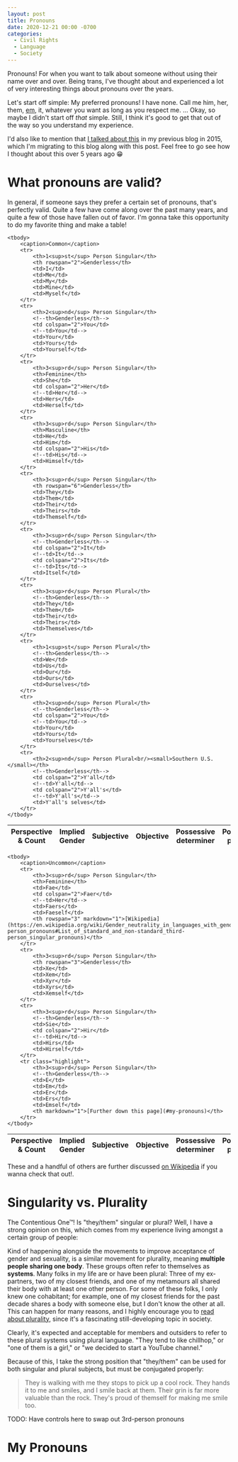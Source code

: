 ```yaml
---
layout: post
title: Pronouns
date: 2020-12-21 00:00 -0700
categories:
  - Civil Rights
  - Language
  - Society
---
```


Pronouns! For when you want to talk about someone without using their name over and over. Being trans, I've thought about and experienced a lot of very interesting things about pronouns over the years.

Let's start off simple: My preferred pronouns! I have none. Call me him, her, them, [em](#my-pronouns), it, whatever you want as long as you respect me. ... Okay, so maybe I didn't start off _that_ simple. Still, I think it's good to get that out of the way so you understand my experience.

I'd also like to mention that [I talked about this](/Pronouns-(2015)) in my previous blog in 2015, which I'm migrating to this blog along with this post. Feel free to go see how I thought about this over 5 years ago 😁



# What pronouns are valid? #

In general, if someone says they prefer a certain set of pronouns, that's perfectly valid. Quite a few have come along over the past many years, and quite a few of those have fallen out of favor. I'm gonna take this opportunity to do my favorite thing and make a table!


<div class="wide-table-holder">
<table>
    <thead>
        <tr>
            <th class="horiz">Perspective &amp; Count</th>
            <th>Implied Gender</th>
            <th>Subjective</th>
            <th>Objective</th>
            <th>Possessive determiner</th>
            <th>Possessive pronoun</th>
            <th class="horiz">Reflexive</th>
        </tr>
    </thead>

    <tbody>
        <caption>Common</caption>
        <tr>
            <th>1<sup>st</sup> Person Singular</th>
            <th rowspan="2">Genderless</th>
            <td>I</td>
            <td>Me</td>
            <td>My</td>
            <td>Mine</td>
            <td>Myself</td>
        </tr>
        <tr>
            <th>2<sup>nd</sup> Person Singular</th>
            <!--th>Genderless</th-->
            <td colspan="2">You</td>
            <!--td>You</td-->
            <td>Your</td>
            <td>Yours</td>
            <td>Yourself</td>
        </tr>
        <tr>
            <th>3<sup>rd</sup> Person Singular</th>
            <th>Feminine</th>
            <td>She</td>
            <td colspan="2">Her</td>
            <!--td>Her</td-->
            <td>Hers</td>
            <td>Herself</td>
        </tr>
        <tr>
            <th>3<sup>rd</sup> Person Singular</th>
            <th>Masculine</th>
            <td>He</td>
            <td>Him</td>
            <td colspan="2">His</td>
            <!--td>His</td-->
            <td>Himself</td>
        </tr>
        <tr>
            <th>3<sup>rd</sup> Person Singular</th>
            <th rowspan="6">Genderless</th>
            <td>They</td>
            <td>Them</td>
            <td>Their</td>
            <td>Theirs</td>
            <td>Themself</td>
        </tr>
        <tr>
            <th>3<sup>rd</sup> Person Singular</th>
            <!--th>Genderless</th-->
            <td colspan="2">It</td>
            <!--td>It</td-->
            <td colspan="2">Its</td>
            <!--td>Its</td-->
            <td>Itself</td>
        </tr>
        <tr>
            <th>3<sup>rd</sup> Person Plural</th>
            <!--th>Genderless</th-->
            <td>They</td>
            <td>Them</td>
            <td>Their</td>
            <td>Theirs</td>
            <td>Themselves</td>
        </tr>
        <tr>
            <th>1<sup>st</sup> Person Plural</th>
            <!--th>Genderless</th-->
            <td>We</td>
            <td>Us</td>
            <td>Our</td>
            <td>Ours</td>
            <td>Ourselves</td>
        </tr>
        <tr>
            <th>2<sup>nd</sup> Person Plural</th>
            <!--th>Genderless</th-->
            <td colspan="2">You</td>
            <!--td>You</td-->
            <td>Your</td>
            <td>Yours</td>
            <td>Yourselves</td>
        </tr>
        <tr>
            <th>2<sup>nd</sup> Person Plural<br/><small>Southern U.S.</small></th>
            <!--th>Genderless</th-->
            <td colspan="2">Y'all</td>
            <!--td>Y'all</td-->
            <td colspan="2">Y'all's</td>
            <!--td>Y'all's</td-->
            <td>Y'all's selves</td>
        </tr>
    </tbody>
</table>


<table>
    <thead>
        <tr>
            <th class="horiz">Perspective &amp; Count</th>
            <th>Implied Gender</th>
            <th>Subjective</th>
            <th>Objective</th>
            <th>Possessive determiner</th>
            <th>Possessive pronoun</th>
            <th>Reflexive</th>
            <th class="horiz">Learn More</th>
        </tr>
    </thead>

    <tbody>
        <caption>Uncommon</caption>
        <tr>
            <th>3<sup>rd</sup> Person Singular</th>
            <th>Feminine</th>
            <td>Fae</td>
            <td colspan="2">Faer</td>
            <!--td>Her</td-->
            <td>Faers</td>
            <td>Faeself</td>
            <th rowspan="3" markdown="1">[Wikipedia](https://en.wikipedia.org/wiki/Gender_neutrality_in_languages_with_gendered_third-person_pronouns#List_of_standard_and_non-standard_third-person_singular_pronouns)</th>
        </tr>
        <tr>
            <th>3<sup>rd</sup> Person Singular</th>
            <th rowspan="3">Genderless</th>
            <td>Xe</td>
            <td>Xem</td>
            <td>Xyr</td>
            <td>Xyrs</td>
            <td>Xemself</td>
        </tr>
        <tr>
            <th>3<sup>rd</sup> Person Singular</th>
            <!--th>Genderless</th-->
            <td>Sie</td>
            <td colspan="2">Hir</td>
            <!--td>Hir</td-->
            <td>Hirs</td>
            <td>Hirself</td>
        </tr>
        <tr class="highlight">
            <th>3<sup>rd</sup> Person Singular</th>
            <!--th>Genderless</th-->
            <td>E</td>
            <td>Em</td>
            <td>Er</td>
            <td>Ers</td>
            <td>Emself</td>
            <th markdown="1">[Further down this page](#my-pronouns)</th>
        </tr>
    </tbody>
</table>
</div>

These and a handful of others are further discussed [on Wikipedia](https://en.wikipedia.org/wiki/Gender_neutrality_in_languages_with_gendered_third-person_pronouns#List_of_standard_and_non-standard_third-person_singular_pronouns) if you wanna check that out!.



# Singularity vs. Plurality #

The Contentious One™! Is "they/them" singular or plural? Well, I have a strong opinion on this, which comes from my experience living amongst a certain group of people:

Kind of happening alongside the movements to improve acceptance of gender and sexuality, is a similar movement for plurality, meaning **multiple people sharing one body**. These groups often refer to themselves as **systems**. Many folks in my life are or have been plural: Three of my ex-partners, two of my closest friends, and one of my metamours all shared their body with at least one other person. For some of these folks, I only knew one cohabitant; for example, one of my closest friends for the past decade shares a body with someone else, but I don't know the other at all. This can happen for many reasons, and I highly encourage you to [read about plurality](https://en.wikipedia.org/wiki/Multiplicity_(psychology)), since it's a fascinating still-developing topic in society.

Clearly, it's expected and acceptable for members and outsiders to refer to these plural systems using plural language. "They tend to like chillhop," or "one of them is a girl," or "we decided to start a YouTube channel."

Because of this, I take the strong position that "they/them" can be used for both singular and plural subjects, but must be conjugated properly:

> <span data-pronoun="singular-3rd-subjective">They</span> is walking with me <span data-pronoun="singular-3rd-subjective">they</span> stops to pick up a cool rock. <span data-pronoun="singular-3rd-subjective">They</span> hands it to me and smiles, and I smile back at <span data-pronoun="singular-3rd-objective">them</span>. <span data-pronoun="singular-3rd-possessive-determiner">Their</span> grin is far more valuable than the rock. <span data-pronoun="singular-3rd-subjective">They</span>'s proud of <span data-pronoun="singular-3rd-reflexive">themself</span> for making me smile too.

TODO: Have controls here to swap out 3rd-person pronouns



# My Pronouns #
